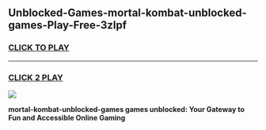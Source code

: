 
## Unblocked-Games-mortal-kombat-unblocked-games-Play-Free-3zlpf
<h3>
<a href="https://premium76.site?title=mortal-kombat-unblocked-games&ref=18A1">CLICK TO PLAY</a></h3>
<hr>

<h3>
<a href="https://premium76.site?title=mortal-kombat-unblocked-games&ref=18A1">CLICK 2 PLAY</a>
  
</h3>

<a href="https://premium76.site?title=mortal-kombat-unblocked-games&ref=18A1"><img src="https://clearcache.store/games.png"></a>


**mortal-kombat-unblocked-games games unblocked: Your Gateway to Fun and Accessible Online Gaming**
